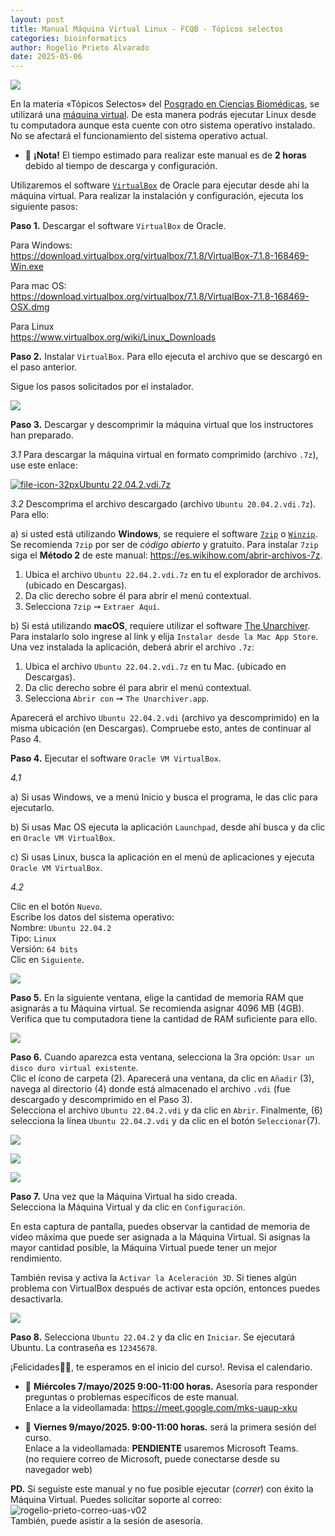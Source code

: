 ```yaml
---
layout: post
title: Manual Máquina Virtual Linux - FCQB - Tópicos selectos
categories: bioinformatics
author: Rogelio Prieto Alvarado
date: 2025-05-06
---
```


![](https://raw.githubusercontent.com/rogelioprieto/linux-tips/master/_posts/biomedicas-2025-images/bioinformatics-adn-letras.png)

En la materia «Tópicos Selectos»  del [Posgrado en Ciencias Biomédicas](https://mcb.uas.edu.mx/), se utilizará una [máquina virtual](https://www.redhat.com/es/topics/virtualization/what-is-a-virtual-machine). De esta manera podrás ejecutar Linux desde tu computadora aunque esta cuente con otro sistema operativo instalado. No se afectará el funcionamiento del sistema operativo actual.

- 🚩 **¡Nota!** El tiempo estimado para realizar este manual es de **2 horas** debido al tiempo de descarga y configuración.

Utilizaremos el software [`VirtualBox`](https://www.virtualbox.org/) de Oracle para ejecutar desde ahí la máquina virtual. Para realizar la instalación y configuración, ejecuta los siguiente pasos:



**Paso 1.** Descargar el software `VirtualBox` de Oracle.

Para Windows:  
<https://download.virtualbox.org/virtualbox/7.1.8/VirtualBox-7.1.8-168469-Win.exe>

Para mac OS:  
<https://download.virtualbox.org/virtualbox/7.1.8/VirtualBox-7.1.8-168469-OSX.dmg>

Para Linux  
<https://www.virtualbox.org/wiki/Linux_Downloads>


**Paso 2.** Instalar `VirtualBox`. Para ello ejecuta el archivo que se descargó en el paso anterior.

Sigue los pasos solicitados por el instalador.

![](https://raw.githubusercontent.com/rogelioprieto/linux-tips/master/_posts/biomedicas-2025-images/00.png)



**Paso 3.** Descargar y descomprimir la máquina virtual que los instructores han preparado.

_3.1_ Para descargar la máquina virtual en formato comprimido (archivo `.7z`), use este enlace:

[![file-icon-32px](https://raw.githubusercontent.com/rogelioprieto/linux-tips/master/_posts/biomedicas-2025-images/file-icon-32px.png)Ubuntu 22.04.2.vdi.7z](https://universidadautono220-my.sharepoint.com/:u:/g/personal/rogelioprieto_ms_uas_edu_mx/EaDL25v7CXJOnZOhyAd3cB4BhyW86V9VDALdPDwdAzAxJg?e=WXowZ9)


_3.2_ Descomprima el archivo descargado (archivo `Ubuntu 20.04.2.vdi.7z`). Para ello:

a) si usted está utilizando **Windows**, se requiere el software [`7zip`](https://www.7-zip.org/) o [`Winzip`](https://www.winzip.com/es/learn/file-formats/7z/). Se recomienda `7zip` por ser de _código abierto_ y gratuito. Para instalar `7zip` siga el **Método 2** de este manual: <https://es.wikihow.com/abrir-archivos-7z>.


1. Ubica el archivo `Ubuntu 22.04.2.vdi.7z` en tu el explorador de archivos. (ubicado en Descargas).
2. Da clic derecho sobre él para abrir el menú contextual.
3. Selecciona `7zip`  ➙ `Extraer Aquí`.

b) Si está utilizando **macOS**, requiere utilizar el software [The Unarchiver](https://theunarchiver.com/). Para instalarlo solo ingrese al link y elija `Instalar desde la Mac App Store`. Una vez instalada la aplicación, deberá abrir el archivo `.7z`: 

1. Ubica el archivo `Ubuntu 22.04.2.vdi.7z` en tu Mac. (ubicado en Descargas).
2. Da clic derecho sobre él para abrir el menú contextual.
3. Selecciona `Abrir con`  ➙ `The Unarchiver.app`.


Aparecerá el archivo `Ubuntu 22.04.2.vdi` (archivo ya descomprimido) en la misma ubicación (en Descargas). Compruebe esto, antes de continuar al Paso 4.



**Paso 4.** Ejecutar el software `Oracle VM VirtualBox`.

_4.1_  

a) Si usas Windows, ve a menú Inicio y busca el programa, le das clic para ejecutarlo.  

b) Si usas Mac OS ejecuta la aplicación `Launchpad`, desde ahí busca y da clic en `Oracle VM VirtualBox`.

c) Si usas Linux, busca la aplicación en el menú de aplicaciones y ejecuta `Oracle VM VirtualBox`.

_4.2_ 

Clic en el botón `Nuevo`.\
Escribe los datos del sistema operativo:  
Nombre: `Ubuntu 22.04.2`  
Tipo: `Linux`  
Versión: `64 bits`  
Clic en `Siguiente`.

![](https://raw.githubusercontent.com/rogelioprieto/linux-tips/master/_posts/biomedicas-2025-images/01A.png)


**Paso 5.** En la siguiente ventana, elige la cantidad de memoria RAM que asignarás a tu Máquina virtual.
Se recomienda asignar 4096 MB (4GB). Verifica que tu computadora tiene la cantidad de RAM suficiente para ello.

![](https://raw.githubusercontent.com/rogelioprieto/linux-tips/master/_posts/biomedicas-2025-images/02A.png)

**Paso 6.** Cuando aparezca esta ventana, selecciona la 3ra opción: `Usar un disco duro virtual existente`.\
Clic el ícono de carpeta (2). Aparecerá una ventana, da clic en `Añadir` (3), navega al directorio (4) donde está almacenado el archivo `.vdi` (fue descargado y descomprimido en el Paso 3).\
Selecciona el archivo `Ubuntu 22.04.2.vdi` y da clic en `Abrir`.
Finalmente, (6) selecciona la línea `Ubuntu 22.04.2.vdi` y da clic en el botón `Seleccionar`(7).


![](https://raw.githubusercontent.com/rogelioprieto/linux-tips/master/_posts/biomedicas-2025-images/03A.png)


![](https://raw.githubusercontent.com/rogelioprieto/linux-tips/master/_posts/biomedicas-2025-images/04A.png)


![](https://raw.githubusercontent.com/rogelioprieto/linux-tips/master/_posts/biomedicas-2025-images/05A.png)



**Paso 7.** Una vez que la Máquina Virtual ha sido creada.\
Selecciona la Máquina Virtual y da clic en `Configuración`.

En esta captura de pantalla, puedes observar la cantidad de memoria de video máxima que puede ser asignada a la Máquina Virtual. Si asignas la mayor cantidad posible, la Máquina Virtual puede tener un mejor rendimiento.

También revisa y activa la `Activar la Aceleración 3D`. Si tienes algún problema con VirtualBox después de activar esta opción, entonces puedes desactivarla.

![](https://raw.githubusercontent.com/rogelioprieto/linux-tips/master/_posts/biomedicas-2025-images/06A.png)


**Paso 8.** Selecciona `Ubuntu 22.04.2` y da clic en `Iniciar`. Se ejecutará Ubuntu. La contraseña es `12345678`.

¡Felicidades👏🥳, te esperamos en el inicio del curso!. Revisa el calendario.


- 📅 **Miércoles 7/mayo/2025 9:00-11:00 horas.** Asesoría para responder preguntas o problemas específicos de este manual.\
Enlace a la videollamada: <https://meet.google.com/mks-uaup-xku>


- 📅 **Viernes 9/mayo/2025. 9:00-11:00 horas.** será la primera sesión del curso. \
Enlace a la videollamada: **PENDIENTE** usaremos Microsoft Teams.\
(no requiere correo de Microsoft, puede conectarse desde su navegador web)


**PD.** Si seguiste este manual y no fue posible ejecutar (_correr_) con éxito la Máquina Virtual. Puedes solicitar soporte al correo: ![rogelio-prieto-correo-uas-v02](https://raw.githubusercontent.com/rogelioprieto/linux-tips/master/assets/images/rogelio-prieto-correo-uas-v02-vsm.png)\
También, puede asistir a la sesión de asesoría.


